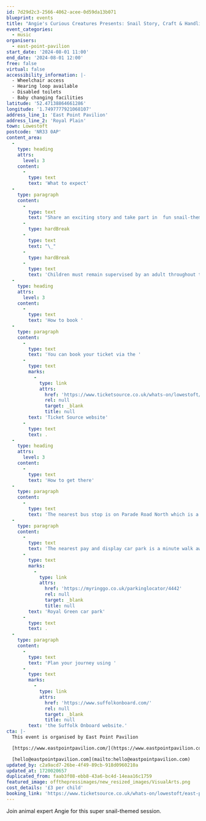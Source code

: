 ```yaml
---
id: 7d29d2c3-2566-4062-acee-0d59da13b071
blueprint: events
title: "Angie's Curious Creatures Presents: Snail Story, Craft & Handling Session!"
event_categories:
  - music
organisers:
  - east-point-pavilion
start_date: '2024-08-01 11:00'
end_date: '2024-08-01 12:00'
free: false
virtual: false
accessibility_information: |-
  - Wheelchair access
  - Hearing loop available
  - Disabled toilets
  - Baby changing facilities
latitude: '52.47138864661286'
longitude: '1.7497777921068107'
address_line_1: 'East Point Pavilion'
address_line_2: 'Royal Plain'
town: Lowestoft
postcode: 'NR33 0AP'
content_area:
  -
    type: heading
    attrs:
      level: 3
    content:
      -
        type: text
        text: 'What to expect'
  -
    type: paragraph
    content:
      -
        type: text
        text: "Share an exciting story and take part in  fun snail-themed activities. You will even meet a real Giant African Land Snail! \_"
      -
        type: hardBreak
      -
        type: text
        text: "\_"
      -
        type: hardBreak
      -
        type: text
        text: 'Children must remain supervised by an adult throughout the session. Some activities may take place outside in our garden during the session.'
  -
    type: heading
    attrs:
      level: 3
    content:
      -
        type: text
        text: 'How to book '
  -
    type: paragraph
    content:
      -
        type: text
        text: 'You can book your ticket via the '
      -
        type: text
        marks:
          -
            type: link
            attrs:
              href: 'https://www.ticketsource.co.uk/whats-on/lowestoft/east-point-pavilion/angies-curious-creatures-presents-snail-story-craft-handling-session/2024-08-01/d-wvolxysmzkmpp'
              rel: null
              target: _blank
              title: null
        text: 'Ticket Source website'
      -
        type: text
        text: .
  -
    type: heading
    attrs:
      level: 3
    content:
      -
        type: text
        text: 'How to get there'
  -
    type: paragraph
    content:
      -
        type: text
        text: 'The nearest bus stop is on Parade Road North which is a three minute walk from East Point Pavilion. There is a selection of buses which connect us to the town centre for example, No X2, X22 and 109.'
  -
    type: paragraph
    content:
      -
        type: text
        text: 'The nearest pay and display car park is a minute walk away at '
      -
        type: text
        marks:
          -
            type: link
            attrs:
              href: 'https://myringgo.co.uk/parkinglocator/4442'
              rel: null
              target: _blank
              title: null
        text: 'Royal Green car park'
      -
        type: text
        text: .
  -
    type: paragraph
    content:
      -
        type: text
        text: 'Plan your journey using '
      -
        type: text
        marks:
          -
            type: link
            attrs:
              href: 'https://www.suffolkonboard.com/'
              rel: null
              target: _blank
              title: null
        text: 'the Suffolk Onboard website.'
cta: |-
  This event is organised by East Point Pavilion

  [https://www.eastpointpavilion.com/](https://www.eastpointpavilion.com/)

  [hello@eastpointpavilion.com](mailto:hello@eastpointpavilion.com)
updated_by: c2a9acd7-26be-4f49-89cb-918d0960210a
updated_at: 1720020657
duplicated_from: faab3f08-ebb8-43a6-bc4d-14eaa16c1759
featured_image: offthepressimages/new_resized_images/VisualArts.png
cost_details: '£3 per child'
booking_link: 'https://www.ticketsource.co.uk/whats-on/lowestoft/east-point-pavilion/angies-curious-creatures-presents-snail-story-craft-handling-session/2024-08-01/d-wvolxysmzkmpp'
---
```

Join animal expert Angie for this super snail-themed session.